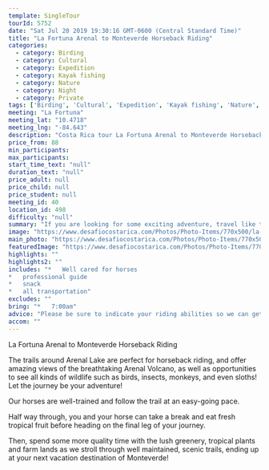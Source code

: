 ```yaml
---
template: SingleTour
tourId: 5752
date: "Sat Jul 20 2019 19:30:16 GMT-0600 (Central Standard Time)"
title: "La Fortuna Arenal to Monteverde Horseback Riding"
categories: 
  - category: Birding
  - category: Cultural
  - category: Expedition
  - category: Kayak fishing
  - category: Nature
  - category: Night
  - category: Private
tags: ['Birding', 'Cultural', 'Expedition', 'Kayak fishing', 'Nature', 'Night', 'Private']
meeting: "La Fortuna"
meeting_lat: "10.4718"
meeting_lng: "-84.643"
description: "Costa Rica tour La Fortuna Arenal to Monteverde Horseback Riding, id 5752"
price_from: 88
min_participants: 
max_participants: 
start_time_text: "null"
duration_text: "null"
price_adult: null
price_child: null
price_student: null
meeting_id: 40
location_id: 498
difficulty: "null"
summary: "If you are looking for some exciting adventure, travel like they did in the olden days! Ride horseback between Monteverde along Lake Arenal, and take a boat and a van the rest of the way! The trails around Arenal Lake are perfect for horseback riding, offering amazing views of the breathtaking Arenal Volcano, as well as opportunities to see all kinds of wildlife like birds, insects, monkeys, and even sloths!"
image: "https://www.desafiocostarica.com/Photos/Photo-Items/770x500/la-fortuna-to-from-monteverde---horseback-riding-1.jpg"
main_photo: "https://www.desafiocostarica.com/Photos/Photo-Items/770x500/la-fortuna-to-from-monteverde---horseback-riding-1.jpg"
featuredImage: "https://www.desafiocostarica.com/Photos/Photo-Items/770x500/la-fortuna-to-from-monteverde---horseback-riding-1.jpg"
highlights: ""
highlights2: ""
includes: "*   Well cared for horses
*   professional guide
*   snack
*   all transportation"
excludes: ""
bring: "*   7:00am"
advice: "Please be sure to indicate your riding abilities so we can get you suited to the right horse."
accom: ""
---
```

La Fortuna Arenal to Monteverde Horseback Riding

The trails around Arenal Lake are perfect for horseback riding, and offer amazing views of the breathtaking Arenal Volcano, as well as opportunities to see all kinds of wildlife such as birds, insects, monkeys, and even sloths! Let the journey be your adventure!

Our horses are well-trained and follow the trail at an easy-going pace.

Half way through, you and your horse can take a break and eat fresh tropical fruit before heading on the final leg of your journey.

Then, spend some more quality time with the lush greenery, tropical plants and farm lands as we stroll through well maintained, scenic trails, ending up at your next vacation destination of Monteverde!